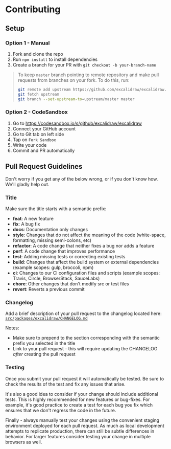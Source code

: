 # Contributing

## Setup

### Option 1 - Manual

1. Fork and clone the repo
1. Run `npm install` to install dependencies
1. Create a branch for your PR with `git checkout -b your-branch-name`

> To keep `master` branch pointing to remote repository and make pull requests from branches on your fork. To do this, run:
>
> ```sh
> git remote add upstream https://github.com/excalidraw/excalidraw.git
> git fetch upstream
> git branch --set-upstream-to=upstream/master master
> ```

### Option 2 - CodeSandbox

1. Go to https://codesandbox.io/s/github/excalidraw/excalidraw
1. Connect your GitHub account
1. Go to Git tab on left side
1. Tap on `Fork Sandbox`
1. Write your code
1. Commit and PR automatically

## Pull Request Guidelines

Don't worry if you get any of the below wrong, or if you don't know how. We'll gladly help out.

### Title

Make sure the title starts with a semantic prefix:

- **feat**: A new feature
- **fix**: A bug fix
- **docs**: Documentation only changes
- **style**: Changes that do not affect the meaning of the code (white-space, formatting, missing semi-colons, etc)
- **refactor**: A code change that neither fixes a bug nor adds a feature
- **perf**: A code change that improves performance
- **test**: Adding missing tests or correcting existing tests
- **build**: Changes that affect the build system or external dependencies (example scopes: gulp, broccoli, npm)
- **ci**: Changes to our CI configuration files and scripts (example scopes: Travis, Circle, BrowserStack, SauceLabs)
- **chore**: Other changes that don't modify src or test files
- **revert**: Reverts a previous commit

### Changelog

Add a brief description of your pull request to the changelog located here: [`src/packages/excalidraw/CHANGELOG.md`](src/packages/excalidraw/CHANGELOG.md)

Notes:

- Make sure to prepend to the section corresponding with the semantic prefix you selected in the title
- Link to your pull request - this will require updating the CHANGELOG _after_ creating the pull request

### Testing

Once you submit your pull request it will automatically be tested. Be sure to check the results of the test and fix any issues that arise.

It's also a good idea to consider if your change should include additional tests. This is highly recommended for new features or bug-fixes. For example, it's good practice to create a test for each bug you fix which ensures that we don't regress the code in the future.

Finally - always manually test your changes using the convenient staging environment deployed for each pull request. As much as local development attempts to replicate production, there can still be subtle differences in behavior. For larger features consider testing your change in multiple browsers as well.
